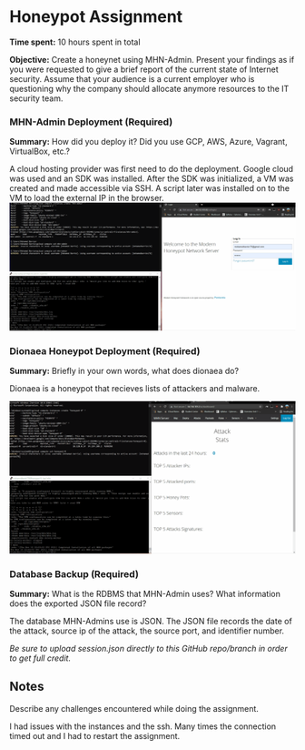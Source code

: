 # Honeypot Assignment

**Time spent:** 10 hours spent in total

**Objective:** Create a honeynet using MHN-Admin. Present your findings as if you were requested to give a brief report of the current state of Internet security. Assume that your audience is a current employer who is questioning why the company should allocate anymore resources to the IT security team.

### MHN-Admin Deployment (Required)

**Summary:** How did you deploy it? Did you use GCP, AWS, Azure, Vagrant, VirtualBox, etc.?

A cloud hosting provider was first need to do the deployment. Google cloud was used and an SDK was installed. After the SDK was initialized, a VM was created and made accessible via SSH. A script later was installed on to the VM to load the external IP in the browser.
<img src="mhn-admin.gif">

### Dionaea Honeypot Deployment (Required)

**Summary:** Briefly in your own words, what does dionaea do?

Dionaea is a honeypot that recieves lists of attackers and malware. 

<img src="Dionaea Honeypot Deployment.gif">

### Database Backup (Required) 

**Summary:** What is the RDBMS that MHN-Admin uses? What information does the exported JSON file record?

The database MHN-Admins use is JSON. The JSON file records the date of the attack, source ip of the attack, the source port, and identifier number.

*Be sure to upload session.json directly to this GitHub repo/branch in order to get full credit.*

## Notes

Describe any challenges encountered while doing the assignment.

I had issues with the instances and the ssh. Many times the connection timed out and I had to restart the assignment.
